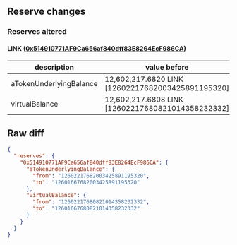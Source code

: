 ## Reserve changes

### Reserves altered

#### LINK ([0x514910771AF9Ca656af840dff83E8264EcF986CA](https://etherscan.io/address/0x514910771AF9Ca656af840dff83E8264EcF986CA))

| description | value before | value after |
| --- | --- | --- |
| aTokenUnderlyingBalance | 12,602,217.6820 LINK [12602217682003425891195320] | 12,601,667.6820 LINK [12601667682003425891195320] |
| virtualBalance | 12,602,217.6808 LINK [12602217680821014358232332] | 12,601,667.6808 LINK [12601667680821014358232332] |


## Raw diff

```json
{
  "reserves": {
    "0x514910771AF9Ca656af840dff83E8264EcF986CA": {
      "aTokenUnderlyingBalance": {
        "from": "12602217682003425891195320",
        "to": "12601667682003425891195320"
      },
      "virtualBalance": {
        "from": "12602217680821014358232332",
        "to": "12601667680821014358232332"
      }
    }
  }
}
```